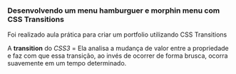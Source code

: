 ### Desenvolvendo um menu hamburguer e morphin menu com CSS Transitions



Foi realizado aula prática para criar um portfolio utilizando CSS Transitions 

A **transition** do *CSS3* = Ela analisa a mudança de valor entre a propriedade e faz com que essa transição, ao invés de ocorrer de forma brusca, ocorra suavemente em um tempo determinado.